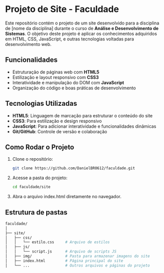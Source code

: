 # Projeto de Site - Faculdade

Este repositório contém o projeto de um site desenvolvido para a disciplina de [nome da disciplina] durante o curso de **Análise e Desenvolvimento de Sistemas**. O objetivo deste projeto é aplicar os conhecimentos adquiridos em HTML, CSS, JavaScript, e outras tecnologias voltadas para desenvolvimento web.

## Funcionalidades

- Estruturação de páginas web com **HTML5**
- Estilização e layout responsivo com **CSS3**
- Interatividade e manipulação do DOM com **JavaScript**
- Organização do código e boas práticas de desenvolvimento

## Tecnologias Utilizadas

- **HTML5**: Linguagem de marcação para estruturar o conteúdo do site
- **CSS3**: Para estilização e design responsivo
- **JavaScript**: Para adicionar interatividade e funcionalidades dinâmicas
- **Git/GitHub**: Controle de versão e colaboração

## Como Rodar o Projeto

1. Clone o repositório:
   ```bash
   git clone https://github.com/DanielBR0612/faculdade.git
2. Acesse a pasta do projeto:
   ```bash
   cd faculdade/site
3. Abra o arquivo index.html diretamente no navegador.

## Estrutura de pastas
  ```bash
  faculdade/
│
├── site/
│   ├── css/
│   │   └── estilo.css     # Arquivo de estilos
│   ├── js/
│   │   └── script.js      # Arquivo de scripts JS
│   ├── img/               # Pasta para armazenar imagens do site
│   ├── index.html         # Página principal do site
│   └── ...                # Outros arquivos e páginas do projeto

